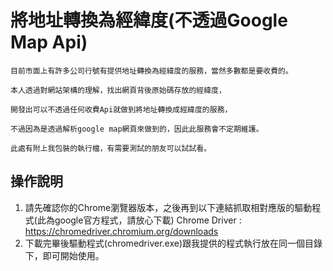 # 將地址轉換為經緯度(不透過Google Map Api)
<code>目前市面上有許多公司行號有提供地址轉換為經緯度的服務，當然多數都是要收費的。<br>
本人透過對網站架構的理解，找出網頁背後原始碼存放的經緯度，<br>
開發出可以不透過任何收費Api就做到將地址轉換成經緯度的服務，<br>
不過因為是透過解析google map網頁來做到的，因此此服務會不定期維護。<br>
此處有附上我包裝的執行檔，有需要測試的朋友可以試試看。</code>

## 操作說明
1. 請先確認你的Chrome瀏覽器版本，之後再到以下連結抓取相對應版的驅動程式(此為google官方程式，請放心下載)
   Chrome Driver : <https://chromedriver.chromium.org/downloads>
2. 下載完畢後驅動程式(chromedriver.exe)跟我提供的程式執行放在同一個目錄下，即可開始使用。
